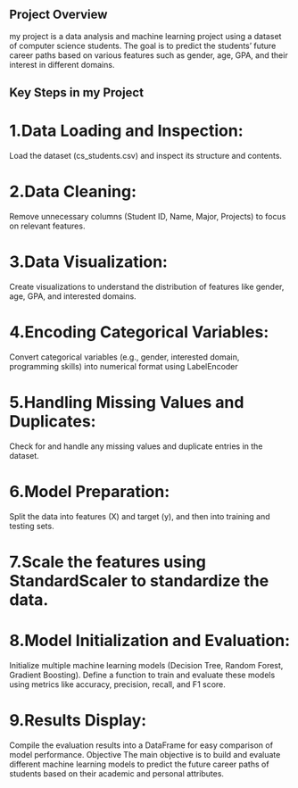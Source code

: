## Project Overview
my project is a data analysis and machine learning project using a dataset of computer science students. The goal is to predict the students’ future career paths based on various features such as gender, age, GPA, and their interest in different domains.

## Key Steps in my Project

# 1.Data Loading and Inspection:
Load the dataset (cs_students.csv) and inspect its structure and contents.

# 2.Data Cleaning:
Remove unnecessary columns (Student ID, Name, Major, Projects) to focus on relevant features.

# 3.Data Visualization:
Create visualizations to understand the distribution of features like gender, age, GPA, and interested domains.

# 4.Encoding Categorical Variables:
Convert categorical variables (e.g., gender, interested domain, programming skills) into numerical format using LabelEncoder

# 5.Handling Missing Values and Duplicates:
Check for and handle any missing values and duplicate entries in the dataset.

# 6.Model Preparation:
Split the data into features (X) and target (y), and then into training and testing sets.

# 7.Scale the features using StandardScaler to standardize the data.

# 8.Model Initialization and Evaluation:
Initialize multiple machine learning models (Decision Tree, Random Forest, Gradient Boosting).
Define a function to train and evaluate these models using metrics like accuracy, precision, recall, and F1 score.

# 9.Results Display:
Compile the evaluation results into a DataFrame for easy comparison of model performance.
Objective
The main objective is to build and evaluate different machine learning models to predict the future career paths of students based on their academic and personal attributes.